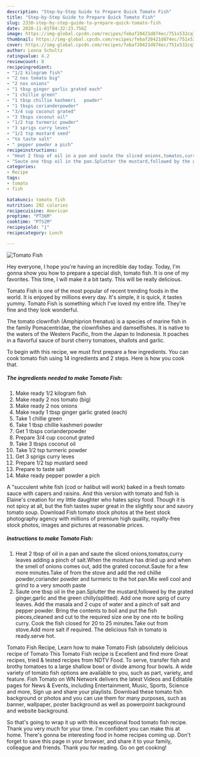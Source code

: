 ```yaml
---
description: "Step-by-Step Guide to Prepare Quick Tomato Fish"
title: "Step-by-Step Guide to Prepare Quick Tomato Fish"
slug: 2330-step-by-step-guide-to-prepare-quick-tomato-fish
date: 2020-11-01T04:32:23.756Z
image: https://img-global.cpcdn.com/recipes/febaf20421d874ec/751x532cq70/tomato-fish-recipe-main-photo.jpg
thumbnail: https://img-global.cpcdn.com/recipes/febaf20421d874ec/751x532cq70/tomato-fish-recipe-main-photo.jpg
cover: https://img-global.cpcdn.com/recipes/febaf20421d874ec/751x532cq70/tomato-fish-recipe-main-photo.jpg
author: Leona Schultz
ratingvalue: 4.2
reviewcount: 8
recipeingredient:
- "1/2 kilogram fish"
- "2 nos tomato big"
- "2 nos onions"
- "1 tbsp ginger garlic grated each"
- "1 chillie green"
- "1 tbsp chillie kashmeri   powder"
- "1 tbsps corianderpowder"
- "3/4 cup coconut grated"
- "3 tbsps coconut oil"
- "1/2 tsp turmeric powder"
- "3 sprigs curry leves"
- "1/2 tsp mustard seed"
- "to taste salt"
- " pepper powder a pich"
recipeinstructions:
- "Heat 2 tbsp of oil in a pan and saute the sliced onions,tomatos,curry leaves adding a pinch of salt.When the moisture has dried up and when the smell of onions comes out, add the grated coconut.Saute for a few more minutes.Take of from the stove and add the red chillie powder,coriander powder and turmeric to the hot pan.Mix well cool and grind to a very smooth paste"
- "Saute one tbsp oil in the pan.Splutter the mustard,followed by the grated ginger,garlic and the green chilly(splitted). Add one more sprig of curry leaves. Add the masala and 2 cups of water and a pinch of salt and pepper powder. Bring the contents to boil and put the fish pieces,cleaned and cut to the required size one by one nto te boiling curry. Cook the fish closed for 20 to 25 minutes.Take out from stove.Add more salt if required. The delicious fish in tomato is ready.serve hot."
categories:
- Recipe
tags:
- tomato
- fish

katakunci: tomato fish 
nutrition: 292 calories
recipecuisine: American
preptime: "PT36M"
cooktime: "PT52M"
recipeyield: "1"
recipecategory: Lunch

---
```



![Tomato Fish](https://img-global.cpcdn.com/recipes/febaf20421d874ec/751x532cq70/tomato-fish-recipe-main-photo.jpg)

Hey everyone, I hope you're having an incredible day today. Today, I'm gonna show you how to prepare a special dish, tomato fish. It is one of my favorites. This time, I will make it a bit tasty. This will be really delicious.

Tomato Fish is one of the most popular of recent trending foods in the world. It is enjoyed by millions every day. It's simple, it is quick, it tastes yummy. Tomato Fish is something which I've loved my entire life. They're fine and they look wonderful.

The tomato clownfish (Amphiprion frenatus) is a species of marine fish in the family Pomacentridae, the clownfishes and damselfishes. It is native to the waters of the Western Pacific, from the Japan to Indonesia. It poaches in a flavorful sauce of burst cherry tomatoes, shallots and garlic.


To begin with this recipe, we must first prepare a few ingredients. You can cook tomato fish using 14 ingredients and 2 steps. Here is how you cook that.

<!--inarticleads1-->

##### The ingredients needed to make Tomato Fish:

1. Make ready 1/2 kilogram fish
1. Make ready 2 nos tomato (big)
1. Make ready 2 nos onions
1. Make ready 1 tbsp ginger garlic grated (each)
1. Take 1 chillie green
1. Take 1 tbsp chillie kashmeri   powder
1. Get 1 tbsps corianderpowder
1. Prepare 3/4 cup coconut grated
1. Take 3 tbsps coconut oil
1. Take 1/2 tsp turmeric powder
1. Get 3 sprigs curry leves
1. Prepare 1/2 tsp mustard seed
1. Prepare to taste salt
1. Make ready  pepper powder a pich


A &#34;succulent white fish (cod or halibut will work) baked in a fresh tomato sauce with capers and raisins. And this version with tomato and fish is Elaine&#39;s creation for my little daughter who hates spicy food. Though it is not spicy at all, but the fish tastes super great in the slightly sour and savory tomato soup. Download Fish tomato stock photos at the best stock photography agency with millions of premium high quality, royalty-free stock photos, images and pictures at reasonable prices. 

<!--inarticleads2-->

##### Instructions to make Tomato Fish:

1. Heat 2 tbsp of oil in a pan and saute the sliced onions,tomatos,curry leaves adding a pinch of salt.When the moisture has dried up and when the smell of onions comes out, add the grated coconut.Saute for a few more minutes.Take of from the stove and add the red chillie powder,coriander powder and turmeric to the hot pan.Mix well cool and grind to a very smooth paste
1. Saute one tbsp oil in the pan.Splutter the mustard,followed by the grated ginger,garlic and the green chilly(splitted). Add one more sprig of curry leaves. Add the masala and 2 cups of water and a pinch of salt and pepper powder. Bring the contents to boil and put the fish pieces,cleaned and cut to the required size one by one nto te boiling curry. Cook the fish closed for 20 to 25 minutes.Take out from stove.Add more salt if required. The delicious fish in tomato is ready.serve hot.


Tomato Fish Recipe, Learn how to make Tomato Fish (absolutely delicious recipe of Tomato This Tomato Fish recipe is Excellent and find more Great recipes, tried &amp; tested recipes from NDTV Food. To serve, transfer fish and brothy tomatoes to a large shallow bowl or divide among four bowls. A wide variety of tomato fish options are available to you, such as part, variety, and feature. Fish Tomato on WN Network delivers the latest Videos and Editable pages for News &amp; Events, including Entertainment, Music, Sports, Science and more, Sign up and share your playlists. Download these tomato fish background or photos and you can use them for many purposes, such as banner, wallpaper, poster background as well as powerpoint background and website background. 

So that's going to wrap it up with this exceptional food tomato fish recipe. Thank you very much for your time. I'm confident you can make this at home. There's gonna be interesting food in home recipes coming up. Don't forget to save this page in your browser, and share it to your family, colleague and friends. Thank you for reading. Go on get cooking!
